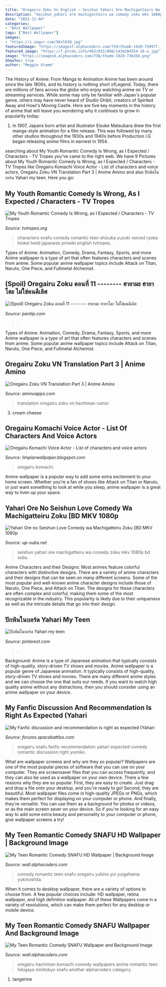 ```yaml
---
title: "Oregairu Zoku Vn English ~ Seishun Yahari Ore Machigatteiru Wa Comedy Zoku Mkv 1080p Bd Subs"
description: "Seishun yahari ore machigatteiru wa comedy zoku mkv 1080p bd subs"
date: "2021-11-04"
categories:
- "Best Wallpaper"
tags: ["Best Wallpaper"]
images:
- "https://i.imgur.com/5KxlHJN.jpg"
featuredImage: "https://images7.alphacoders.com/759/thumb-1920-759977.jpg"
featured_image: "https://f.ptcdn.info/403/032/000/1434204354-16-o.jpg"
image: "https://images6.alphacoders.com/736/thumb-1920-736356.png"
ShowToc: true
author: "Meggie Stamm"
---
```



The History of Anime: From Manga to Animation
Anime has been around since the late 1800s, and its history is nothing short ofLegend. Today, there are millions of fans across the globe who enjoy watching anime on TV or streaming services. While some may only be familiar with Japan's popular genre, others may have never heard of Studio Ghibli, creators of Spirited Away and Howl's Moving Castle. Here are five key moments in the history of anime that will leave you wondering why it continues to grow in popularity today:
1) In 1907, Japans born artist and illustrator Eisuke Matsubara drew the first manga-style animation for a film release. This was followed by many other studios throughout the 1930s and 1940s before Production I.G began releasing anime films in earnest in 1954.

	

		
searching about My Youth Romantic Comedy Is Wrong, as I Expected / Characters - TV Tropes you've came to the right web. We have 9 Pictures about My Youth Romantic Comedy Is Wrong, as I Expected / Characters - TV Tropes like Oregairu Komachi Voice Actor - List of characters and voice actors, Oregairu Zoku VN Translation Part 3 | Anime Amino and also ปักพินในบอร์ด Yahari my teen. Here you go:
		
    
## My Youth Romantic Comedy Is Wrong, As I Expected / Characters - TV Tropes

<img loading=lazy src="https://static.tvtropes.org/pmwiki/pub/images/shizuka_zoku.png" onerror="this.onerror=null;this.src='https://tse3.mm.bing.net/th?id=OIP.uDMcwD86-KuiWWC3FxbVBAAAAA&amp;pid=15.1';" alt="My Youth Romantic Comedy Is Wrong, as I Expected / Characters - TV Tropes">

_Source: tvtropes.org_

>characters snafu comedy romantic teen shizuka yuzuki voiced ryoka hinkel heidi japanese pmwiki english tvtropes. 

	

Types of Anime: Animation, Comedy, Drama, Fantasy, Sports, and more
Anime wallpaper is a type of art that often features characters and scenes from anime. Some popular anime wallpaper topics include Attack on Titan, Naruto, One Piece, and Fullmetal Alchemist.

    
## (Spoil) Oregairu Zoku ตอนที่ 11 -------- ฮายามะ ฮายาโตะ ไม่ใช่คนดีเลิศ

<img loading=lazy src="https://f.ptcdn.info/403/032/000/1434204354-16-o.jpg" onerror="this.onerror=null;this.src='https://tse2.mm.bing.net/th?id=OIP.YeEfpaLd9xgX9DbsI3pAUQHaEK&amp;pid=15.1';" alt="(Spoil) Oregairu Zoku ตอนที่ 11 -------- ฮายามะ ฮายาโตะ ไม่ใช่คนดีเลิศ">

_Source: pantip.com_

>. 

	

Types of Anime: Animation, Comedy, Drama, Fantasy, Sports, and more
Anime wallpaper is a type of art that often features characters and scenes from anime. Some popular anime wallpaper topics include Attack on Titan, Naruto, One Piece, and Fullmetal Alchemist.

    
## Oregairu Zoku VN Translation Part 3 | Anime Amino

<img loading=lazy src="https://pm1.narvii.com/6754/1ee262d70cf074610e6dca40450ab5cd8d92fe99v2_hq.jpg" onerror="this.onerror=null;this.src='https://tse2.mm.bing.net/th?id=OIP.8QnXrlPyTBrx-JXnSQm9fwHaEM&amp;pid=15.1';" alt="Oregairu Zoku VN Translation Part 3 | Anime Amino">

_Source: aminoapps.com_

>translation oregairu zoku vn hachiman rumor. 

	

3. cream cheese 

    
## Oregairu Komachi Voice Actor - List Of Characters And Voice Actors

<img loading=lazy src="https://i.ytimg.com/vi/JntOGyzYN5g/maxresdefault.jpg" onerror="this.onerror=null;this.src='https://tse4.mm.bing.net/th?id=OIP.MTzgBLMAujMiKap38PnHVAHaEK&amp;pid=15.1';" alt="Oregairu Komachi Voice Actor - List of characters and voice actors">

_Source: limpiarwallpaper.blogspot.com_

>oregairu komachi. 

	

Anime wallpaper is a popular way to add some extra excitement to your home screen. Whether you’re a fan of shows like Attack on Titan or Naruto, or just want something to look at while you sleep, anime wallpaper is a great way to liven up your space.

    
## Yahari Ore No Seishun Love Comedy Wa Machigatteiru Zoku [BD MKV 1080p

<img loading=lazy src="https://i2.wp.com/up-subs.net/wp-content/uploads/2015/07/4nEVbEl1.jpg" onerror="this.onerror=null;this.src='https://tse2.mm.bing.net/th?id=OIP.jtIuCMebDWCQUUMJfkFCgAHaKW&amp;pid=15.1';" alt="Yahari Ore no Seishun Love Comedy wa Machigatteiru Zoku [BD MKV 1080p">

_Source: up-subs.net_

>seishun yahari ore machigatteiru wa comedy zoku mkv 1080p bd subs. 

	

Anime Characters and their Designs: Most animes feature colorful characters with distinctive designs.
There are a variety of anime characters and their designs that can be seen on many different screens. Some of the most popular and well-known anime character designs include those of Naruto, One Piece, and Attack on Titan. The designs for these characters are often complex and colorful, making them some of the most recognizable in the industry. This popularity is likely due to their uniqueness as well as the intricate details that go into their design.

    
## ปักพินในบอร์ด Yahari My Teen

<img loading=lazy src="https://i.pinimg.com/originals/80/7c/93/807c93bae129e66f9dbfb6de6d691b1f.jpg" onerror="this.onerror=null;this.src='https://tse3.mm.bing.net/th?id=OIP.ne8mNnAOCiFZAMSMKZG_8gHaEK&amp;pid=15.1';" alt="ปักพินในบอร์ด Yahari my teen">

_Source: pinterest.com_

>. 

	

Background: Anime is a type of Japanese animation that typically consists of high-quality, story-driven TV shows and movies.
Anime wallpaper is a popular genre of Japanese animation. It typically consists of high-quality, story-driven TV shows and movies. There are many different anime styles and we can choose the one that suits our needs. If you want to watch high quality anime without any distractions, then you should consider using an anime wallpaper on your device.

    
## My Fanfic Discussion And Recommendation Is Right As Expected (Yahari

<img loading=lazy src="https://i.imgur.com/5KxlHJN.jpg" onerror="this.onerror=null;this.src='https://tse2.mm.bing.net/th?id=OIP.NdUxVn25JcxaFIDTUasUhQHaEM&amp;pid=15.1';" alt="My Fanfic discussion and recommendation is right as expected (Yahari">

_Source: forums.spacebattles.com_

>oregairu snafu fanfic recommendation yahari expected comedy romantic discussion right yumiko. 

	

What are wallpaper screens and why are they so popular?
Wallpapers are one of the most popular pieces of software that you can use on your computer. They are screensaver files that you can access frequently, and they can also be used as a wallpaper on your own device. There a few reasons why they are so popular. First, they are easy to create. Just drag and drop a file onto your desktop, and you're ready to go! Second, they are beautiful. Most wallpaper files come in high-quality JPEGs or PNGs, which makes them perfect for displaying on your computer or phone. And finally, they're versatile. You can use them as a background for photos or videos, or as the main screen saver on your device. So if you're looking for an easy way to add some extra beauty and personality to your computer or phone, give wallpaper screens a try!

    
## My Teen Romantic Comedy SNAFU HD Wallpaper | Background Image

<img loading=lazy src="https://images6.alphacoders.com/736/thumb-1920-736356.png" onerror="this.onerror=null;this.src='https://tse3.mm.bing.net/th?id=OIP.E-iIVKqbCZMF2G3XnGqkqAHaEK&amp;pid=15.1';" alt="My Teen Romantic Comedy SNAFU HD Wallpaper | Background Image">

_Source: wall.alphacoders.com_

>comedy romantic teen snafu oregairu yukino yui yuigahama yukinoshita. 

	

When it comes to desktop wallpaper, there are a variety of options to choose from. A few popular choices include: HD wallpaper, retina wallpaper, and high definition wallpaper. All of these Wallpapers come in a variety of resolutions, which can make them perfect for any desktop or mobile device. 

    
## My Teen Romantic Comedy SNAFU Wallpaper And Background Image

<img loading=lazy src="https://images7.alphacoders.com/759/thumb-1920-759977.jpg" onerror="this.onerror=null;this.src='https://tse4.mm.bing.net/th?id=OIP.hJi2Lv4YxDRyFcQkB6d0yAHaEo&amp;pid=15.1';" alt="My Teen Romantic Comedy SNAFU Wallpaper and Background Image">

_Source: wall.alphacoders.com_

>oregairu hachiman komachi comedy wallpapers anime romantic teen hikigaya minitokyo snafu another alphacoders category. 

	

1. tangerine 

